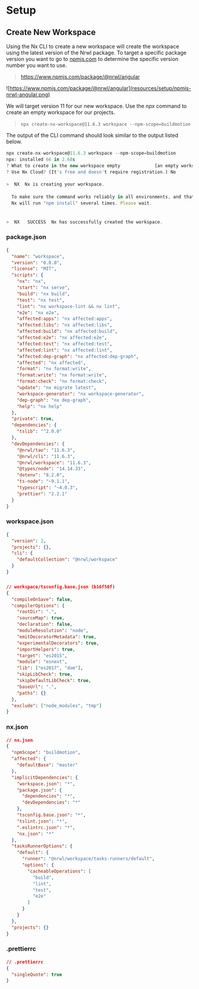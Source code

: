 # Setup

## Create New Workspace

 Using the Nx CLI to create a new workspace will create the workspace using the latest version of the Nrwl package. To target a specific package version you want to go to [npmjs.com](npmjs.com) to determine the specific version number you want to use.

> https://www.npmjs.com/package/@nrwl/angular

![https://www.npmjs.com/package/@nrwl/angular](resources/setup/npmjs-nrwl-angular.png)

We will target version 11 for our new workspace. Use the *npx* command to create an empty workspace for our projects.

> `npx create-nx-workspace@11.6.3 workspace --npm-scope=buildmotion`

The output of the CLI command should look similar to the output listed below.

```ts
npx create-nx-workspace@11.6.3 workspace --npm-scope=buildmotion
npx: installed 66 in 2.68s
? What to create in the new workspace empty             [an empty workspace with a layout that works best for building apps]
? Use Nx Cloud? (It's free and doesn't require registration.) No

>  NX  Nx is creating your workspace.

  To make sure the command works reliably in all environments, and that the preset is applied correctly,
  Nx will run "npm install" several times. Please wait.


>  NX   SUCCESS  Nx has successfully created the workspace.
```

### package.json

```json
{
  "name": "workspace",
  "version": "0.0.0",
  "license": "MIT",
  "scripts": {
    "nx": "nx",
    "start": "nx serve",
    "build": "nx build",
    "test": "nx test",
    "lint": "nx workspace-lint && nx lint",
    "e2e": "nx e2e",
    "affected:apps": "nx affected:apps",
    "affected:libs": "nx affected:libs",
    "affected:build": "nx affected:build",
    "affected:e2e": "nx affected:e2e",
    "affected:test": "nx affected:test",
    "affected:lint": "nx affected:lint",
    "affected:dep-graph": "nx affected:dep-graph",
    "affected": "nx affected",
    "format": "nx format:write",
    "format:write": "nx format:write",
    "format:check": "nx format:check",
    "update": "nx migrate latest",
    "workspace-generator": "nx workspace-generator",
    "dep-graph": "nx dep-graph",
    "help": "nx help"
  },
  "private": true,
  "dependencies": {
    "tslib": "^2.0.0"
  },
  "devDependencies": {
    "@nrwl/tao": "11.6.3",
    "@nrwl/cli": "11.6.3",
    "@nrwl/workspace": "11.6.3",
    "@types/node": "14.14.33",
    "dotenv": "8.2.0",
    "ts-node": "~9.1.1",
    "typescript": "~4.0.3",
    "prettier": "2.2.1"
  }
}
```

### workspace.json

```json
{
  "version": 2,
  "projects": {},
  "cli": {
    "defaultCollection": "@nrwl/workspace"
  }
}
```

### 

```json
// workspace/tsconfig.base.json (b16f50f)
{
  "compileOnSave": false,
  "compilerOptions": {
    "rootDir": ".",
    "sourceMap": true,
    "declaration": false,
    "moduleResolution": "node",
    "emitDecoratorMetadata": true,
    "experimentalDecorators": true,
    "importHelpers": true,
    "target": "es2015",
    "module": "esnext",
    "lib": ["es2017", "dom"],
    "skipLibCheck": true,
    "skipDefaultLibCheck": true,
    "baseUrl": ".",
    "paths": {}
  },
  "exclude": ["node_modules", "tmp"]
}
```

### nx.json

```json
// nx.json
{
  "npmScope": "buildmotion",
  "affected": {
    "defaultBase": "master"
  },
  "implicitDependencies": {
    "workspace.json": "*",
    "package.json": {
      "dependencies": "*",
      "devDependencies": "*"
    },
    "tsconfig.base.json": "*",
    "tslint.json": "*",
    ".eslintrc.json": "*",
    "nx.json": "*"
  },
  "tasksRunnerOptions": {
    "default": {
      "runner": "@nrwl/workspace/tasks-runners/default",
      "options": {
        "cacheableOperations": [
          "build",
          "lint",
          "test",
          "e2e"
        ]
      }
    }
  },
  "projects": {}
}
```

### .prettierrc

```json
// .prettierrc
{
  "singleQuote": true
}
```